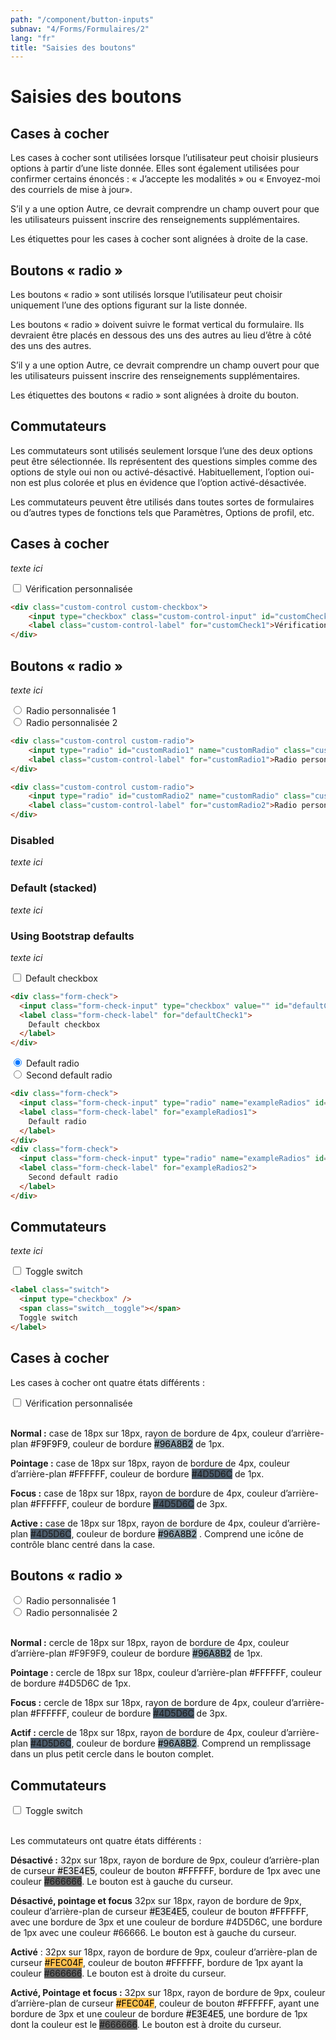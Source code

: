 ```yaml
---
path: "/component/button-inputs"
subnav: "4/Forms/Formulaires/2"
lang: "fr"
title: "Saisies des boutons"
---
```


<helmet>
<title> Saisis des boutons - Système de conception Aurora </title>
</helmet>

# Saisies des boutons

## Cases à cocher

Les cases à cocher sont utilisées lorsque l’utilisateur peut choisir plusieurs options à partir d’une liste donnée. Elles sont également utilisées pour confirmer certains énoncés : « J’accepte les modalités » ou « Envoyez-moi des courriels de mise à jour».

S’il y a une option Autre, ce devrait comprendre un champ ouvert pour que les utilisateurs puissent inscrire des renseignements supplémentaires.

Les étiquettes pour les cases à cocher sont alignées à droite de la case.

## Boutons « radio »

Les boutons « radio » sont utilisés lorsque l’utilisateur peut choisir uniquement l’une des options figurant sur la liste donnée.

Les boutons « radio » doivent suivre le format vertical du formulaire. Ils devraient être placés en dessous des uns des autres au lieu d’être à côté des uns des autres.

S’il y a une option Autre, ce devrait comprendre un champ ouvert pour que les utilisateurs puissent inscrire des renseignements supplémentaires.

Les étiquettes des boutons « radio » sont alignées à droite du bouton.

## Commutateurs

Les commutateurs sont utilisés seulement lorsque l’une des deux options peut être sélectionnée. Ils représentent des questions simples comme des options de style oui non ou activé-désactivé. Habituellement, l’option oui-non est plus colorée et plus en évidence que l’option activé-désactivée.

Les commutateurs peuvent être utilisés dans toutes sortes de formulaires ou d’autres types de fonctions tels que Paramètres, Options de profil, etc.

<documentationtabs remove="react">
      <doctabpanel type="html">
          

## Cases à cocher

*texte ici*

<div class="custom-control custom-checkbox">
    <input type="checkbox" class="custom-control-input" id="customCheck1">
    <label class="custom-control-label" for="customCheck1">Vérification personnalisée</label>
</div>

```html
<div class="custom-control custom-checkbox">
    <input type="checkbox" class="custom-control-input" id="customCheck1">
    <label class="custom-control-label" for="customCheck1">Vérification personnalisée</label>
</div>
```

## Boutons « radio »

*texte ici*

<div class="custom-control custom-radio">
    <input type="radio" id="customRadio1" name="customRadio" class="custom-control-input">
    <label class="custom-control-label" for="customRadio1">Radio personnalisée 1</label>
</div>
<div class="custom-control custom-radio">
    <input type="radio" id="customRadio2" name="customRadio" class="custom-control-input">
    <label class="custom-control-label" for="customRadio2">Radio personnalisée 2</label>
</div>

```html
<div class="custom-control custom-radio">
    <input type="radio" id="customRadio1" name="customRadio" class="custom-control-input">
    <label class="custom-control-label" for="customRadio1">Radio personnalisée 1</label>
</div>

<div class="custom-control custom-radio">
    <input type="radio" id="customRadio2" name="customRadio" class="custom-control-input">
    <label class="custom-control-label" for="customRadio2">Radio personnalisée 2</label>
</div>
```

### Disabled

*texte ici*

### Default (stacked)

*texte ici*

### Using Bootstrap defaults

*texte ici*

<div class="form-check">
  <input class="form-check-input" type="checkbox" value="" id="defaultCheck1">
  <label class="form-check-label" for="defaultCheck1">
    Default checkbox
  </label>
</div>

```html
<div class="form-check">
  <input class="form-check-input" type="checkbox" value="" id="defaultCheck1">
  <label class="form-check-label" for="defaultCheck1">
    Default checkbox
  </label>
</div>
```

<div class="form-check">
  <input class="form-check-input" type="radio" name="exampleRadios" id="exampleRadios1" value="option1" checked>
  <label class="form-check-label" for="exampleRadios1">
    Default radio
  </label>
</div>
<div class="form-check">
  <input class="form-check-input" type="radio" name="exampleRadios" id="exampleRadios2" value="option2">
  <label class="form-check-label" for="exampleRadios2">
    Second default radio
  </label>
</div>

```html
<div class="form-check">
  <input class="form-check-input" type="radio" name="exampleRadios" id="exampleRadios1" value="option1" checked>
  <label class="form-check-label" for="exampleRadios1">
    Default radio
  </label>
</div>
<div class="form-check">
  <input class="form-check-input" type="radio" name="exampleRadios" id="exampleRadios2" value="option2">
  <label class="form-check-label" for="exampleRadios2">
    Second default radio
  </label>
</div>
```

## Commutateurs

*texte ici*

<label class="switch">
  <input type="checkbox" />
  <span class="switch__toggle"></span>
  Toggle switch
</label>

```html
<label class="switch">
  <input type="checkbox" />
  <span class="switch__toggle"></span>
  Toggle switch
</label>
```

</doctabpanel>
      <doctabpanel type="design">
          

## Cases à cocher

Les cases à cocher ont quatre états différents :

<div class="custom-control custom-checkbox">
    <input type="checkbox" class="custom-control-input" id="customCheck1">
    <label class="custom-control-label" for="customCheck1">Vérification personnalisée</label>
</div>

<br> 

**Normal :** case de 18px sur 18px, rayon de bordure de 4px, couleur d’arrière-plan <badge style="background-color: #F9F9F9; color: black" >#F9F9F9</badge>, couleur de bordure <badge style="background-color: #96A8B2;color:black">#96A8B2</badge> de 1px.

**Pointage :** case de 18px sur 18px, rayon de bordure de 4px, couleur d’arrière-plan <badge style="background-color: #FFFFFF; color:black">#FFFFFF</badge>, couleur de bordure <badge style="background-color: #4D5D6C" >#4D5D6C</badge> de 1px.

**Focus :** case de 18px sur 18px, rayon de bordure de 4px, couleur d’arrière-plan <badge style="background-color: #FFFFFF; color:black">#FFFFFF</badge>, couleur de bordure <badge style="background-color: #4D5D6C" >#4D5D6C</badge> de 3px.

**Active :** case de 18px sur 18px, rayon de bordure de 4px, couleur d’arrière-plan <badge style="background-color: #4D5D6C" >#4D5D6C</badge>, couleur de bordure <badge style="background-color: #96A8B2; color:black">#96A8B2</badge> . Comprend une icône de contrôle blanc centré dans la case.

## Boutons « radio »

<div class="custom-control custom-radio">
    <input type="radio" id="customRadio1" name="customRadio" class="custom-control-input">
    <label class="custom-control-label" for="customRadio1">Radio personnalisée 1</label>
</div>
<div class="custom-control custom-radio">
    <input type="radio" id="customRadio2" name="customRadio" class="custom-control-input">
    <label class="custom-control-label" for="customRadio2">Radio personnalisée 2</label>
</div>
<br> 

**Normal :** cercle de 18px sur 18px, rayon de bordure de 4px, couleur d’arrière-plan #F9F9F9, couleur de bordure <badge style="background-color: #96A8B2; color:black">#96A8B2</badge> de 1px.

**Pointage :** cercle de 18px sur 18px, couleur d’arrière-plan <badge style="background-color: #FFFFFF; color:black">#FFFFFF</badge>, couleur de bordure #4D5D6C de 1px.

**Focus :** cercle de 18px sur 18px, rayon de bordure de 4px, couleur d’arrière-plan <badge style="background-color: #FFFFFF; color:black">#FFFFFF</badge>, couleur de bordure <badge style="background-color: #4D5D6C">#4D5D6C</badge> de 3px.

**Actif :** cercle de 18px sur 18px, rayon de bordure de 4px, couleur d’arrière-plan <badge style="background-color: #4D5D6C">#4D5D6C</badge>, couleur de bordure <badge style="background-color: #96A8B2; color:black">#96A8B2</badge>. Comprend un remplissage dans un plus petit cercle dans le bouton complet.

## Commutateurs

<label class="switch">
  <input type="checkbox" />
  <span class="switch__toggle"></span>
  Toggle switch
</label>

<br> 
<br>

Les commutateurs ont quatre états différents :

**Désactivé  :** 32px sur 18px, rayon de bordure de 9px, couleur d’arrière-plan de curseur <badge style="background-color: #E3E4E5; color: black" >#E3E4E5</badge>, couleur de bouton <badge style="background-color: #FFFFFF; color:black">#FFFFFF</badge>, bordure de 1px avec une couleur <badge style="background-color: #666666">#666666</badge>. Le bouton est à gauche du curseur.

**Désactivé, pointage et focus**
32px sur 18px, rayon de bordure de 9px, couleur d’arrière-plan de curseur <badge style="background-color: #E3E4E5; color: black" >#E3E4E5</badge>, couleur de bouton <badge style="background-color: #FFFFFF; color:black">#FFFFFF</badge>, avec une bordure de 3px et une couleur de bordure #4D5D6C, une bordure de 1px avec une couleur <badge style="background-color: #66666">#66666</badge>. Le bouton est à gauche du curseur.


**Activé**  : 32px sur 18px, rayon de bordure de 9px, couleur d’arrière-plan de curseur <badge style="background-color: #FEC04F; color:black">#FEC04F</badge>, couleur de bouton <badge style="background-color: #FFFFFF; color:black">#FFFFFF</badge>, bordure de 1px ayant la couleur <badge style="background-color: #666666">#666666</badge>. Le bouton est à droite du curseur.

**Activé, Pointage et focus :**
32px sur 18px, rayon de bordure de 9px, couleur d’arrière-plan de curseur <badge style="background-color: #FEC04F; color:black">#FEC04F</badge>, couleur de bouton <badge style="background-color: #FFFFFF; color:black">#FFFFFF</badge>, ayant une bordure de 3px et une couleur de bordure <badge style="background-color: #E3E4E5; color: black" >#E3E4E5</badge>, une bordure de 1px dont la couleur est le <badge style="background-color: #666666">#666666</badge>. Le bouton est à droite du curseur.
    
</doctabpanel>
    </documentationtabs>


